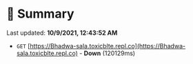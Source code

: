 # 📖 Summary
Last updated: **10/9/2021, 12:43:52 AM**

- `GET` [https://Bhadwa-sala.toxicblte.repl.co](https://Bhadwa-sala.toxicblte.repl.co) - **Down** (120129ms)
